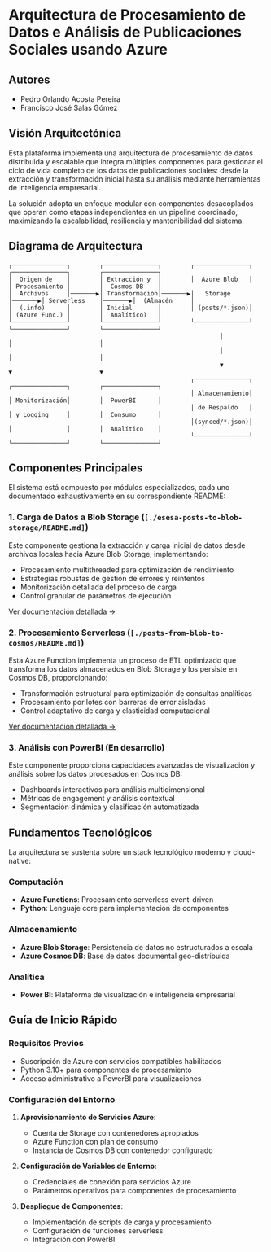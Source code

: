 # Arquitectura de Procesamiento de Datos e Análisis de Publicaciones Sociales usando Azure

## Autores

- Pedro Orlando Acosta Pereira
- Francisco José Salas Gómez

## Visión Arquitectónica

Esta plataforma implementa una arquitectura de procesamiento de datos distribuida y escalable que integra múltiples componentes para gestionar el ciclo de vida completo de los datos de publicaciones sociales: desde la extracción y transformación inicial hasta su análisis mediante herramientas de inteligencia empresarial.

La solución adopta un enfoque modular con componentes desacoplados que operan como etapas independientes en un pipeline coordinado, maximizando la escalabilidad, resiliencia y mantenibilidad del sistema.

## Diagrama de Arquitectura

```
┌───────────────┐        ┌───────────────┐        ┌───────────────┐        ┌───────────────┐        ┌───────────────┐
│  Origen de    │        │ Extracción y  │        │  Azure Blob   │        │ Procesamiento │        │  Cosmos DB    │
│  Archivos     │───────▶│ Transformación│───────▶│   Storage     │───────▶│ Serverless    │───────▶│  (Almacén     │
│  (.info)      │        │ Inicial       │        │ (posts/*.json)│        │ (Azure Func.) │        │  Analítico)   │
└───────────────┘        └───────────────┘        └───────────────┘        └───────────────┘        └───────────────┘
                                                          │                        │                        │
                                                          │                        │                        │
                                                          ▼                        ▼                        ▼
                                                  ┌───────────────┐        ┌───────────────┐        ┌───────────────┐
                                                  │ Almacenamiento│        │ Monitorización│        │  PowerBI      │
                                                  │ de Respaldo   │        │ y Logging     │        │  Consumo      │
                                                  │(synced/*.json)│        │               │        │  Analítico    │
                                                  └───────────────┘        └───────────────┘        └───────────────┘
```

## Componentes Principales

El sistema está compuesto por módulos especializados, cada uno documentado exhaustivamente en su correspondiente README:

### 1. Carga de Datos a Blob Storage (`[./esesa-posts-to-blob-storage/README.md]`)

Este componente gestiona la extracción y carga inicial de datos desde archivos locales hacia Azure Blob Storage, implementando:

- Procesamiento multithreaded para optimización de rendimiento
- Estrategias robustas de gestión de errores y reintentos
- Monitorización detallada del proceso de carga
- Control granular de parámetros de ejecución

[Ver documentación detallada →](./esesa-posts-to-blob-storage/README.md)

### 2. Procesamiento Serverless (`[./posts-from-blob-to-cosmos/README.md]`)

Esta Azure Function implementa un proceso de ETL optimizado que transforma los datos almacenados en Blob Storage y los persiste en Cosmos DB, proporcionando:

- Transformación estructural para optimización de consultas analíticas
- Procesamiento por lotes con barreras de error aisladas
- Control adaptativo de carga y elasticidad computacional

[Ver documentación detallada →](./posts-from-blob-to-cosmos/README.md)

### 3. Análisis con PowerBI (En desarrollo)

Este componente proporciona capacidades avanzadas de visualización y análisis sobre los datos procesados en Cosmos DB:

- Dashboards interactivos para análisis multidimensional
- Métricas de engagement y análisis contextual
- Segmentación dinámica y clasificación automatizada

## Fundamentos Tecnológicos

La arquitectura se sustenta sobre un stack tecnológico moderno y cloud-native:

### Computación

- **Azure Functions**: Procesamiento serverless event-driven
- **Python**: Lenguaje core para implementación de componentes

### Almacenamiento

- **Azure Blob Storage**: Persistencia de datos no estructurados a escala
- **Azure Cosmos DB**: Base de datos documental geo-distribuida

### Analítica

- **Power BI**: Plataforma de visualización e inteligencia empresarial

## Guía de Inicio Rápido

### Requisitos Previos

- Suscripción de Azure con servicios compatibles habilitados
- Python 3.10+ para componentes de procesamiento
- Acceso administrativo a PowerBI para visualizaciones

### Configuración del Entorno

1. **Aprovisionamiento de Servicios Azure**:

   - Cuenta de Storage con contenedores apropiados
   - Azure Function con plan de consumo
   - Instancia de Cosmos DB con contenedor configurado

2. **Configuración de Variables de Entorno**:

   - Credenciales de conexión para servicios Azure
   - Parámetros operativos para componentes de procesamiento

3. **Despliegue de Componentes**:
   - Implementación de scripts de carga y procesamiento
   - Configuración de funciones serverless
   - Integración con PowerBI
